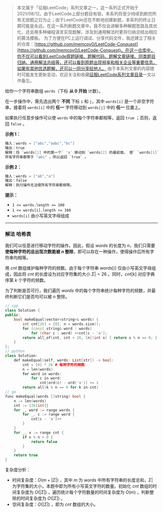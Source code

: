 > 本文属于「征服LeetCode」系列文章之一，这一系列正式开始于2021/08/12。由于LeetCode上部分题目有锁，本系列将至少持续到刷完所有无锁题之日为止；由于LeetCode还在不断地创建新题，本系列的终止日期可能是永远。在这一系列刷题文章中，我不仅会讲解多种解题思路及其优化，还会用多种编程语言实现题解，涉及到通用解法时更将归纳总结出相应的算法模板。
> <b></b>
> 为了方便在PC上运行调试、分享代码文件，我还建立了相关的仓库：[https://github.com/memcpy0/LeetCode-Conquest](https://github.com/memcpy0/LeetCode-Conquest)。在这一仓库中，你不仅可以看到LeetCode原题链接、题解代码、题解文章链接、同类题目归纳、通用解法总结等，还可以看到原题出现频率和相关企业等重要信息。如果有其他优选题解，还可以一同分享给他人。
> <b></b>
> 由于本系列文章的内容随时可能发生更新变动，欢迎关注和收藏[征服LeetCode系列文章目录](https://memcpy0.blog.csdn.net/article/details/119656559)一文以作备忘。

给你一个字符串数组 `words`（下标 **从 0 开始** 计数）。

在一步操作中，需先选出两个 **不同** 下标 `i` 和 `j`，其中 `words[i]` 是一个非空字符串，接着将 `words[i]` 中的 **任一** 字符移动到 `words[j]` 中的 **任一** 位置上。

如果执行任意步操作可以使 `words` 中的每个字符串都相等，返回 `true` ；否则，返回 `false` 。

**示例 1：**
```java
输入：words = ["abc","aabc","bc"]
输出：true
解释：将 `words[1] 中的第一个` 'a' 移动到 `words[2] 的最前面。 使` `words[1]` = "abc" 且 words[2] = "abc" 。
所有字符串都等于 "abc" ，所以返回 `true` 。
```
**示例 2：**
```java
输入：words = ["ab","a"]
输出：false
解释：执行操作无法使所有字符串都相等。
```
**提示：**
- `1 <= words.length <= 100`
- `1 <= words[i].length <= 100`
- `words[i]` 由小写英文字母组成

---
### 解法 哈希表
我们可以任意进行移动字符的操作。因此，假设 $words$ 的长度为 $n$，我们只需要**使每种字符的总出现次数能被 $n$ 整除**，即可以存在一种操作，使得操作后所有字符串均相等。

用 $\textit{cnt}$ 数组维护每种字符的频数。由于每个字符串 $words[i]$ 仅由小写英文字母组成，因此将 $\textit{cnt}$ 的长度设为对应字符集的大小 $\Sigma| = 26$ 。同时，$\textit{cnt}[k]$ 对应字典序第 $k$ 个字符的频数。

为了判断是否可行，我们遍历 $words$ 中的每个字符串统计每种字符的频数，并最终判断它们是否均可以被 $n$ 整除。
```cpp
// cpp
class Solution {
public:
    bool makeEqual(vector<string>& words) {
        int cnt[26] = {0}, n = words.size();
        for (const string& word : words)
            for (char c : word) ++cnt[c - 'a'];
        return all_of(cnt, cnt + 26, [n](int x) { return x % n == 0; });
    }
};
// python
class Solution:
    def makeEqual(self, words: List[str]) -> bool:
        cnt = [0] * 26 # 每种字符的频数
        n = len(words)
        for word in words:
            for c in word:
                cnt[ord(c) - ord('a')] += 1
        return all(k % n == 0 for k in cnt)
// go
func makeEqual(words []string) bool {
    n := len(words)
    cnt := [26]int{}
    for _, word := range words {
        for _, c := range word {
            cnt[c - 'a']++
        }
    }
    for _, v := range cnt {
        if v % n > 0 {
            return false
        }
    }
    return true
}
```
复杂度分析：
- 时间复杂度：$O(m + |\Sigma|)$ ，其中 $m$ 为 $\textit{words}$ 中所有字符串的长度总和，$\Sigma|$ 为字符集的大小，本题中即为所有小写英文字符的数量。初始化 $\textit{cnt}$ 数组的时间复杂度为 $O(|\Sigma|)$ ，遍历统计每个字符数量的时间复杂度为 $O(m)$ ，判断整除的时间复杂度为 $O(|\Sigma|)$ 。
- 空间复杂度：$O(|\Sigma|)$ ，即为 $cnt$ 数组的大小。